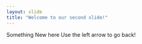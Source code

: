 ```yaml
---
layout: slide
title: "Welcome to our second slide!"
---
```

Something New here
Use the left arrow to go back!